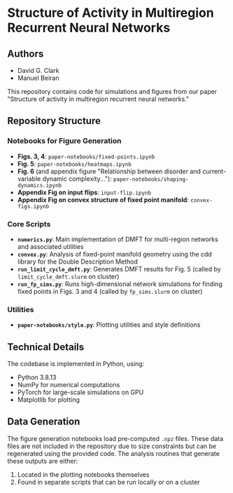 # Structure of Activity in Multiregion Recurrent Neural Networks

## Authors
- David G. Clark
- Manuel Beiran

This repository contains code for simulations and figures from our paper "Structure of activity in multiregion recurrent neural networks."

## Repository Structure

### Notebooks for Figure Generation
- **Figs. 3, 4**: `paper-notebooks/fixed-points.ipynb`
- **Fig. 5**: `paper-notebooks/heatmaps.ipynb`
- **Fig. 6** (and appendix figure "Relationship between disorder and current-variable dynamic complexity..."): `paper-notebooks/shaping-dynamics.ipynb`
- **Appendix Fig on input flips**: `input-flip.ipynb`
- **Appendix Fig on convex structure of fixed point manifold**: `convex-figs.ipynb`

### Core Scripts
- **`numerics.py`**: Main implementation of DMFT for multi-region networks and associated utilities
- **`convex.py`**: Analysis of fixed-point manifold geometry using the cdd library for the Double Description Method
- **`run_limit_cycle_dmft.py`**: Generates DMFT results for Fig. 5 (called by `limit_cycle_dmft.slurm` on cluster)
- **`run_fp_sims.py`**: Runs high-dimensional network simulations for finding fixed points in Figs. 3 and 4 (called by `fp_sims.slurm` on cluster)

### Utilities
- **`paper-notebooks/style.py`**: Plotting utilities and style definitions

## Technical Details

The codebase is implemented in Python, using:
- Python 3.8.13
- NumPy for numerical computations
- PyTorch for large-scale simulations on GPU
- Matplotlib for plotting

## Data Generation

The figure generation notebooks load pre-computed `.npz` files. These data files are not included in the repository due to size constraints but can be regenerated using the provided code. The analysis routines that generate these outputs are either:
1. Located in the plotting notebooks themselves
2. Found in separate scripts that can be run locally or on a cluster
